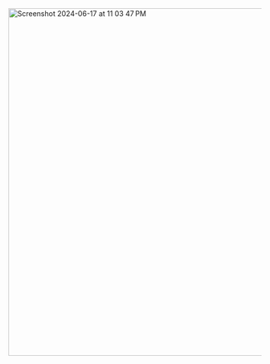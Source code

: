 <img width="692" alt="Screenshot 2024-06-17 at 11 03 47 PM" src="https://github.com/harleenkaur28/Handwritten-Digit-Recognition-/assets/155120309/cbdf32ba-d5bd-4b3e-b4dd-8eae321582d2">
